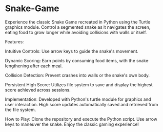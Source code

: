 # Snake-Game
Experience the classic Snake Game recreated in Python using the Turtle graphics module. Control a segmented snake as it navigates the screen, eating food to grow longer while avoiding collisions with walls or itself.

Features:

Intuitive Controls: Use arrow keys to guide the snake's movement.

Dynamic Scoring: Earn points by consuming food items, with the snake lengthening after each meal.

Collision Detection: Prevent crashes into walls or the snake's own body.

Persistent High Score: Utilizes file system to save and display the highest score achieved across sessions.

Implementation: Developed with Python's turtle module for graphics and user interaction. High score updates automatically saved and retrieved from the file system.

How to Play:
Clone the repository and execute the Python script.
Use arrow keys to maneuver the snake.
Enjoy the classic gaming experience!
